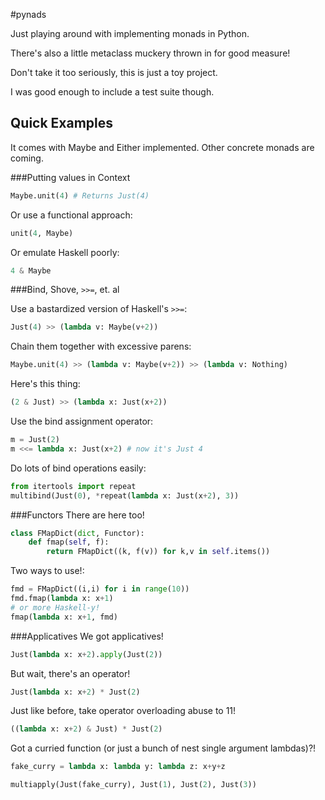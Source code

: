 #pynads

Just playing around with implementing monads in Python.

There's also a little metaclass muckery thrown in for good measure!

Don't take it too seriously, this is just a toy project.

I was good enough to include a test suite though.


Quick Examples
--------------

It comes with Maybe and Either implemented. Other concrete monads are coming.

###Putting values in Context

```python
Maybe.unit(4) # Returns Just(4)
```

Or use a functional approach:

```python
unit(4, Maybe)
```

Or emulate Haskell poorly:

```python
4 & Maybe
```

###Bind, Shove, `>>=`, et. al

Use a bastardized version of Haskell's `>>=`:

```python
Just(4) >> (lambda v: Maybe(v+2))
```

Chain them together with excessive parens:

```python
Maybe.unit(4) >> (lambda v: Maybe(v+2)) >> (lambda v: Nothing)
```

Here's this thing:

```python
(2 & Just) >> (lambda x: Just(x+2))
```

Use the bind assignment operator:
```python
m = Just(2)
m <<= lambda x: Just(x+2) # now it's Just 4
```

Do lots of bind operations easily:
```python
from itertools import repeat
multibind(Just(0), *repeat(lambda x: Just(x+2), 3))
```

###Functors
There are here too!

```python
class FMapDict(dict, Functor):
    def fmap(self, f):
        return FMapDict((k, f(v)) for k,v in self.items())
```

Two ways to use!:

```Python
fmd = FMapDict((i,i) for i in range(10))
fmd.fmap(lambda x: x+1)
# or more Haskell-y!
fmap(lambda x: x+1, fmd)
```

###Applicatives
We got applicatives!

```python
Just(lambda x: x+2).apply(Just(2))
```

But wait, there's an operator!

```python
Just(lambda x: x+2) * Just(2)
```

Just like before, take operator overloading abuse to 11!

```python
((lambda x: x+2) & Just) * Just(2)
```

Got a curried function (or just a bunch of nest single argument lambdas)?!

```python
fake_curry = lambda x: lambda y: lambda z: x+y+z

multiapply(Just(fake_curry), Just(1), Just(2), Just(3))
```
